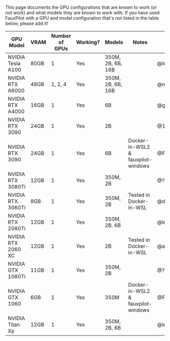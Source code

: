 This page documents the GPU configurations that are known to work (or not work) and what models they are known to work with. If you have used FauxPilot with a GPU and model configuration that's not listed in the table below, please add it!

| GPU Model | VRAM | Number of GPUs | Working? | Models | Notes | Checker |
| --------- | ---- | -------------- | -------- | ------ | ----- | ------- |
| NVIDIA Tesla A100 | 80GB | 1 | Yes | 350M, 2B, 6B, 16B | | @leemgs |
| NVIDIA RTX A6000 | 48GB | 1, 2, 4 | Yes | 350M, 2B, 6B, 16B | | @moyix |
| NVIDIA RTX A4000 | 16GB | 1 | Yes | 6B | | @grantharris33 |
| NVIDIA RTX 3090 | 24GB | 1 | Yes | 2B | | @152334H |
| NVIDIA RTX 3090 | 24GB | 1 | Yes | 6B |  Docker-in-WSL2 & fauxpilot-windows | @Frederisk |
| NVIDIA RTX 3080Ti| 12GB | 1 | Yes | 350M, 2B | | @??? |
| NVIDIA RTX 3060Ti | 8GB | 1| Yes | 350M, 2B | Tested in Docker-in-WSL | @dewacandra4 |
| NVIDIA RTX 2080Ti| 12GB | 1 | Yes | 350M, 2B, 6B | | @leemgs |
| NVIDIA RTX 2060 XC | 12GB | 1 | Yes | 2B | Tested in Docker-in-WSL | @azeemba |
| NVIDIA GTX 1080Ti | 11GB | 1 | Yes | 350M, 2B | | @??? |
| NVIDIA GTX 1060 | 6GB | 1 | Yes | 350M | Docker-in-WSL2 & fauxpilot-windows | @Frederisk |
| NVIDIA Titan Xp | 12GB | 1 | Yes | 350M, 2B, 6B | | @leemgs |
